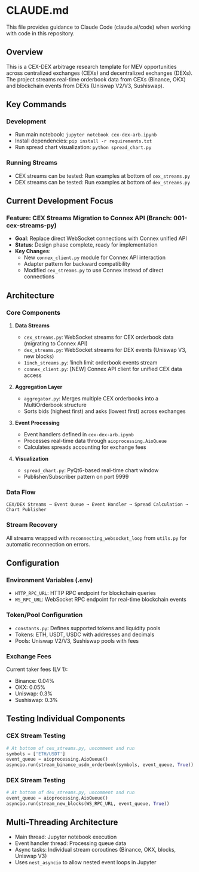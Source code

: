 # CLAUDE.md

This file provides guidance to Claude Code (claude.ai/code) when working with code in this repository.

## Overview

This is a CEX-DEX arbitrage research template for MEV opportunities across centralized exchanges (CEXs) and decentralized exchanges (DEXs). The project streams real-time orderbook data from CEXs (Binance, OKX) and blockchain events from DEXs (Uniswap V2/V3, Sushiswap).

## Key Commands

### Development
- Run main notebook: `jupyter notebook cex-dex-arb.ipynb`
- Install dependencies: `pip install -r requirements.txt`
- Run spread chart visualization: `python spread_chart.py`

### Running Streams
- CEX streams can be tested: Run examples at bottom of `cex_streams.py`
- DEX streams can be tested: Run examples at bottom of `dex_streams.py`

## Current Development Focus

### Feature: CEX Streams Migration to Connex API (Branch: 001-cex-streams-py)
- **Goal**: Replace direct WebSocket connections with Connex unified API
- **Status**: Design phase complete, ready for implementation
- **Key Changes**:
  - New `connex_client.py` module for Connex API interaction
  - Adapter pattern for backward compatibility
  - Modified `cex_streams.py` to use Connex instead of direct connections

## Architecture

### Core Components

1. **Data Streams**
   - `cex_streams.py`: WebSocket streams for CEX orderbook data (migrating to Connex API)
   - `dex_streams.py`: WebSocket streams for DEX events (Uniswap V3, new blocks)
   - `1inch_streams.py`: 1inch limit orderbook events stream
   - `connex_client.py`: [NEW] Connex API client for unified CEX data access

2. **Aggregation Layer**
   - `aggregator.py`: Merges multiple CEX orderbooks into a MultiOrderbook structure
   - Sorts bids (highest first) and asks (lowest first) across exchanges

3. **Event Processing**
   - Event handlers defined in `cex-dex-arb.ipynb`
   - Processes real-time data through `aioprocessing.AioQueue`
   - Calculates spreads accounting for exchange fees

4. **Visualization**
   - `spread_chart.py`: PyQt6-based real-time chart window
   - Publisher/Subscriber pattern on port 9999

### Data Flow
```
CEX/DEX Streams → Event Queue → Event Handler → Spread Calculation → Chart Publisher
```

### Stream Recovery
All streams wrapped with `reconnecting_websocket_loop` from `utils.py` for automatic reconnection on errors.

## Configuration

### Environment Variables (.env)
- `HTTP_RPC_URL`: HTTP RPC endpoint for blockchain queries
- `WS_RPC_URL`: WebSocket RPC endpoint for real-time blockchain events

### Token/Pool Configuration
- `constants.py`: Defines supported tokens and liquidity pools
- Tokens: ETH, USDT, USDC with addresses and decimals
- Pools: Uniswap V2/V3, Sushiswap pools with fees

### Exchange Fees
Current taker fees (LV 1):
- Binance: 0.04%
- OKX: 0.05%
- Uniswap: 0.3%
- Sushiswap: 0.3%

## Testing Individual Components

### CEX Stream Testing
```python
# At bottom of cex_streams.py, uncomment and run
symbols = ['ETH/USDT']
event_queue = aioprocessing.AioQueue()
asyncio.run(stream_binance_usdm_orderbook(symbols, event_queue, True))
```

### DEX Stream Testing
```python
# At bottom of dex_streams.py, uncomment and run
event_queue = aioprocessing.AioQueue()
asyncio.run(stream_new_blocks(WS_RPC_URL, event_queue, True))
```

## Multi-Threading Architecture
- Main thread: Jupyter notebook execution
- Event handler thread: Processing queue data
- Async tasks: Individual stream coroutines (Binance, OKX, blocks, Uniswap V3)
- Uses `nest_asyncio` to allow nested event loops in Jupyter